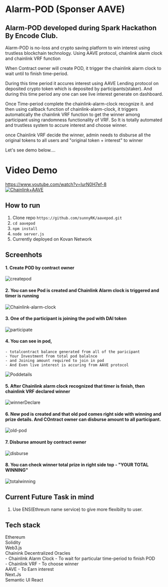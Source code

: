 # Alarm-POD (Sponser AAVE)

## Alarm-POD developed during Spark Hackathon By Encode Club.

Alarm-POD is no-loss and crypto saving platform to win interest using trustless blockchain technology. Using AAVE protocol, chainlink alarm clock and chainlink VRF function

When Contract owner will create POD, it trigger the chainlink alarm clock to wait until to finish time-period.

During this time period it accures interest using AAVE Lending protocol on deposited crypto token which is deposited by participants(staker).
And during this time period any one can see live interest generate on dashboard.

Once Time-period complete the chainlink-alarm-clock
recognize it. and then using callback function of chainlink-alarm-clock, it triggers automatically the chainlink VRF function to get the winner among participant using randomness functionality of VRF. So It is totally automated and trustless system to accure interest and choose winner.

once Chainlink VRF decide the winner, admin needs to disburse all the original tokens to all users and "original token + interest" to winner

Let's see demo below....

# Video Demo

https://www.youtube.com/watch?v=IurN0H7ef-8  
[![Chainlink+AAVE](chainlinkaave.png)](https://www.youtube.com/watch?v=IurN0H7ef-8 "Alarm-POD")
## How to run

1. Clone repo `https://github.com/sunnyRK/aavepod.git`
2. `cd aavepod` 
2. `npm install`
3. `node server.js`
4. Currently deployed on Kovan Network

## Screenhots

#### 1. Create POD by contract owner 
![createpod](Screenshots/Screenshot1.png)

#### 2. You can see Pod is created and Chainlink Alarm clock is triggered and timer is running 
![Chainlink-alarm-clock](Screenshots/Screenshot2.png)

#### 3. One of the participant is joining the pod with DAI token 
![participate](Screenshots/Screenshot3.png)

#### 4. You can see in pod,
    - totalcontract balance generated from all of the paricipant
    - Your Investment from total pod balalnce
    - and Joining amount required to join in pod
    - And Even live interest is accuring from AAVE protocol
![Poddetails](Screenshots/Screenshot4.png)

#### 5. After Chainlink alarm clock recognized that timer is finish, then chainlink VRF declared winner
![winnerDeclare](Screenshots/Screenshot5.png)

#### 6. New pod is created and that old pod comes right side with winning and prize details. And COntract owner can disburse amount to all participant. 
![old-pod](Screenshots/Screenshot6.png)

#### 7. Disburse amount by contract owner 
![disburse](Screenshots/Screenshot7.png)

#### 8. You can check winner total prize in right side top - "YOUR TOTAL WINNING" 
![totalwinning](Screenshots/Screenshot8.png)

## Current Future Task in mind
1. Use ENS(Ethreum name service) to give more flexibilty to user.

## Tech stack

Ethereum   
Solidity   
Web3.js  
Chainink Decentralized Oracles  
    - Chainlink Alarm Clock - To wait for particular time-period to finish POD  
    - Chainlink VRF - To choose winner  
AAVE - To Earn interest  
Next.Js  
Semantic UI React